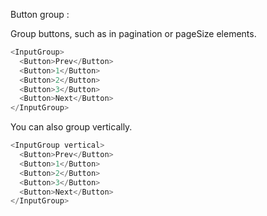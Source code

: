 Button group :

Group buttons, such as in pagination or pageSize elements.

```js
<InputGroup>
  <Button>Prev</Button>
  <Button>1</Button>
  <Button>2</Button>
  <Button>3</Button>
  <Button>Next</Button>
</InputGroup>
```

You can also group vertically.

```js
<InputGroup vertical>
  <Button>Prev</Button>
  <Button>1</Button>
  <Button>2</Button>
  <Button>3</Button>
  <Button>Next</Button>
</InputGroup>
```
